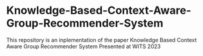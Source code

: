 # Knowledge-Based-Context-Aware-Group-Recommender-System
This repository is an inplementation of the paper Knowledge Based Context Aware Group Recommender System Presented at WITS 2023
